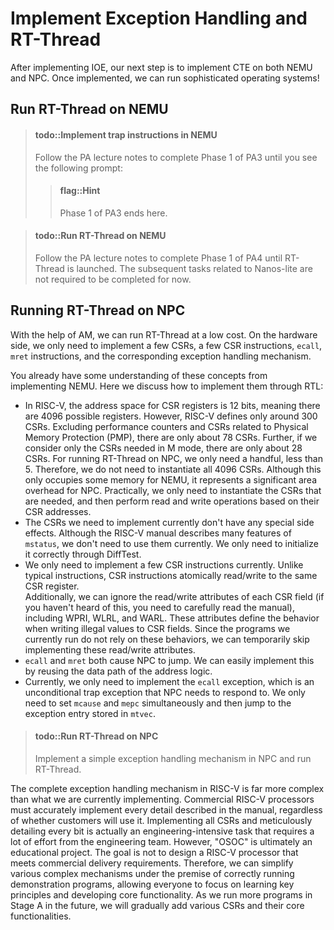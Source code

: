 <!-- # 异常处理和RT-Thread

实现IOE后, 我们接下来在NEMU和NPC上实现CTE, 实现之后, 我们就可以运行不简单的操作系统了! -->
# Implement Exception Handling and RT-Thread

After implementing IOE, our next step is to implement CTE on both NEMU and NPC. Once implemented, we can run sophisticated operating systems!


<!-- ## 在NEMU中运行RT-Thread

> #### todo::在NEMU中实现自陷操作
> 根据PA讲义完成PA3阶段1, 直到你看到如下提示框:
> > #### flag::温馨提示
> > PA3阶段1到此结束. -->
## Run RT-Thread on NEMU

> #### todo::Implement trap instructions in NEMU
> Follow the PA lecture notes to complete Phase 1 of PA3 until you see the following prompt:
> > #### flag::Hint
> > Phase 1 of PA3 ends here.

<!-- -->
<!-- > #### todo::在NEMU中运行RT-Thread
> 根据PA讲义完成PA4阶段1, 直到启动RT-Thread. 后续Nanos-lite相关的内容暂时无需完成. -->
> #### todo::Run RT-Thread on NEMU
> Follow the PA lecture notes to complete Phase 1 of PA4 until RT-Thread is launched. The subsequent tasks related to Nanos-lite are not required to be completed for now.

<!-- ## 在NPC中运行RT-Thread

借助AM, 我们可以以很低的代价运行RT-Thread.
在硬件上, 我们只需要实现少数几个CSR, 几条CSR指令, `ecall`和`mret`指令, 以及相应的异常响应机制即可.
这些你在实现NEMU的时候都已经有所了解了, 这里我们简单讨论如何通过RTL实现它们.
* RISC-V中CSR寄存器的地址空间有12位, 即4096个, 但RISC-V已经定义的CSR只有300多个;
  如果除去性能计数器和PMP(物理内存保护)相关的CSR, 则只有78个;
  如果进一步只统计M模式的CSR, 则只有28个;
  如果只考虑在NEMU中实现的那几个运行RT-Thread所必须的CSR, 就只剩下不到5个了.
  因此, 我们完全没有必要把几百个甚至是4096个CSR全部实例化出来,
  虽然这对NEMU来说只是占用一些内存, 但对NPC来说则是巨大的面积开销.
  具体地, 我们只需要实例化需要用到的CSR, 然后根据CSR地址对它们进行读写即可.
* 目前需要实现的CSR并没有什么特殊的副作用, 虽然RISC-V手册中对mstatus的介绍功能繁多,
  但目前我们都不需要使用, 只需要正确初始化通过DiffTest即可.
* 目前只会用到少数几条CSR指令, 但和一般的指令不同, CSR指令会原子地读写同一个CSR寄存器.
  此外, 目前我们可以忽略CSR中每一个字段的读写属性
  (如果你还没有听说过, 你需要仔细RTFM了), 包括WPRI, WLRL和WARL,
  这些读写属性定义了往CSR字段写入非法值时的行为.
  目前我们运行的程序不依赖于这些行为, 因此可以暂不实行这些读写属性.
* `ecall`和`mret`都会导致NPC发生跳转, 通过复用下地址逻辑的数据通路可以很容易实现.
* 目前我们只需要实现`ecall`这一种异常, 它是一种需要NPC无条件响应的自陷异常,
  只需要同时设置mcause和mepc, 然后跳转到mtvec中存放的异常入口即可. -->
## Running RT-Thread on NPC

With the help of AM, we can run RT-Thread at a low cost. 
On the hardware side, we only need to implement a few CSRs, a few CSR instructions, `ecall`, `mret` instructions, and the corresponding exception handling mechanism.

You already have some understanding of these concepts from implementing NEMU. Here we discuss how to implement them through RTL:
* In RISC-V, the address space for CSR registers is 12 bits, meaning there are 4096 possible registers. However, RISC-V defines only around 300 CSRs. 
  Excluding performance counters and CSRs related to Physical Memory Protection (PMP), there are only about 78 CSRs. 
  Further, if we consider only the CSRs needed in M mode, there are only about 28 CSRs. 
  For running RT-Thread on NPC, we only need a handful, less than 5. 
  Therefore, we do not need to instantiate all 4096 CSRs.
  Although this only occupies some memory for NEMU, it represents a significant area overhead for NPC. 
  Practically, we only need to instantiate the CSRs that are needed, and then perform read and write operations based on their CSR addresses.
* The CSRs we need to implement currently don't have any special side effects. Although the RISC-V manual describes many features of `mstatus`, we don't need to use them currently. We only need to initialize it correctly through DiffTest.
* We only need to implement a few CSR instructions currently. Unlike typical instructions, CSR instructions atomically read/write to the same CSR register.           
  Additionally, we can ignore the read/write attributes of each CSR field (if you haven't heard of this, you need to carefully read the manual), including WPRI, WLRL, and WARL. These attributes define the behavior when writing illegal values to CSR fields. 
  Since the programs we currently run do not rely on these behaviors, we can temporarily skip implementing these read/write attributes.
* `ecall` and `mret` both cause NPC to jump. We can easily implement this by reusing the data path of the address logic.
* Currently, we only need to implement the `ecall` exception, which is an unconditional trap exception that NPC needs to respond to. 
  We only need to set `mcause` and `mepc` simultaneously and then jump to the exception entry stored in `mtvec`.

<!-- > #### todo::在NPC中运行RT-Thread
> 在NPC中实现简单的异常处理机制, 并运行RT-Thread.

RISC-V完整的异常处理机制远比我们现在实现的复杂,
而商业化的RISC-V处理器必须准确无误地实现手册中描述的每一个细节, 不管客户是否会用到.
实现所有CSR并细扣其中的每一个比特, 其实是一项偏工程属性的工作, 需要工程团队投入很多精力.
但"一生一芯"毕竟是一个教学项目, 目标并不是为了设计出满足商业交付需求的RISC-V处理器,
因此我们可以在正确运行展示程序的前提下对各种复杂的机制进行简化,
来让大家把精力集中在关键原理的学习和核心功能开发中.
随着将来在A阶段运行更多的程序, 我们也会逐渐添加各种CSR及其核心功能. -->
> #### todo::Run RT-Thread on NPC
> Implement a simple exception handling mechanism in NPC and run RT-Thread.

The complete exception handling mechanism in RISC-V is far more complex than what we are currently implementing.
Commercial RISC-V processors must accurately implement every detail described in the manual, regardless of whether customers will use it. 
Implementing all CSRs and meticulously detailing every bit is actually an engineering-intensive task that requires a lot of effort from the engineering team.
However, "OSOC" is ultimately an educational project. The goal is not to design a RISC-V processor that meets commercial delivery requirements. 
Therefore, we can simplify various complex mechanisms under the premise of correctly running demonstration programs, allowing everyone to focus on learning key principles and developing core functionality.
As we run more programs in Stage A in the future, we will gradually add various CSRs and their core functionalities.